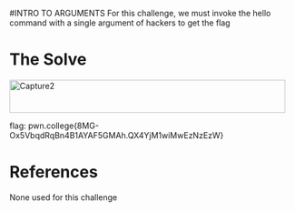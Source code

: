 #INTRO TO ARGUMENTS
For this challenge, we must invoke the hello command with a single argument of hackers to get the flag

# The Solve


<img width="486" height="58" alt="Capture2" src="https://github.com/user-attachments/assets/d7b2a2ae-7c69-4f8c-8cd1-a77c7e27594b" />

flag: pwn.college{8MG-Ox5VbqdRqBn4B1AYAF5GMAh.QX4YjM1wiMwEzNzEzW}

# References 
None used for this challenge
